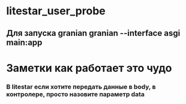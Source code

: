 # litestar_user_probe
## Для запуска granian granian --interface asgi main:app


# Заметки как работает это чудо
### В litestar если хотите передать данные в body, в контролере, просто назовите параметр data
